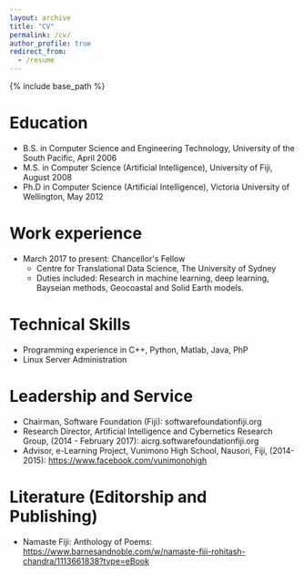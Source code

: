 ```yaml
---
layout: archive
title: "CV"
permalink: /cv/
author_profile: true
redirect_from:
  - /resume
---
```


{% include base_path %}

Education
======
* B.S. in Computer Science and Engineering Technology, University of the South Pacific, April 2006
* M.S. in Computer Science (Artificial Intelligence), University of Fiji, August 2008
* Ph.D in Computer Science (Artificial Intelligence), Victoria University of Wellington, May 2012

Work experience
======
* March 2017 to present: Chancellor's Fellow
  * Centre for Translational Data Science, The University of Sydney
  * Duties included: Research in machine learning, deep learning, Bayseian methods, Geocoastal and Solid Earth models.  

Technical Skills
======
* Programming experience in C++, Python, Matlab, Java, PhP  
* Linux Server Administration

Leadership and Service
======
* Chairman, Software Foundation (Fiji): softwarefoundationfiji.org
* Research Director, Artificial Intelligence and Cybernetics Research Group, (2014 - February 2017): aicrg.softwarefoundationfiji.org
* Advisor, e-Learning Project, Vunimono High School, Nausori, Fiji, (2014- 2015): https://www.facebook.com/vunimonohigh

Literature (Editorship and Publishing)
======
* Namaste Fiji: Anthology of Poems: https://www.barnesandnoble.com/w/namaste-fiji-rohitash-chandra/1113661838?type=eBook
